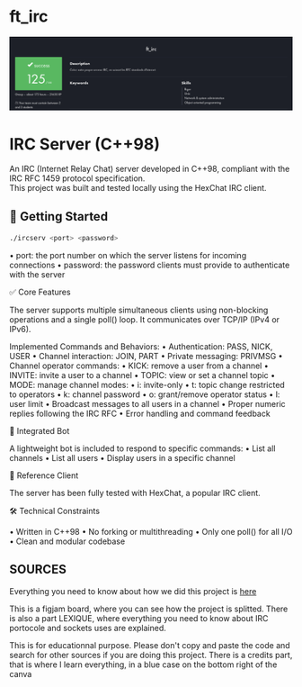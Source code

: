 # ft_irc

<img src="https://github.com/hlefevregit/ft_irc/blob/main/Screenshot%20from%202025-04-30%2017-36-04.png"/>




# IRC Server (C++98)


An IRC (Internet Relay Chat) server developed in C++98, compliant with the IRC RFC 1459 protocol specification.  
This project was built and tested locally using the HexChat IRC client.



## 🚀 Getting Started

```bash
./ircserv <port> <password>
```

•	port: the port number on which the server listens for incoming connections
•	password: the password clients must provide to authenticate with the server



✅ Core Features


The server supports multiple simultaneous clients using non-blocking operations and a single poll() loop.
It communicates over TCP/IP (IPv4 or IPv6).



Implemented Commands and Behaviors:
•	Authentication: PASS, NICK, USER
•	Channel interaction: JOIN, PART
•	Private messaging: PRIVMSG
•	Channel operator commands:
•	KICK: remove a user from a channel
•	INVITE: invite a user to a channel
•	TOPIC: view or set a channel topic
•	MODE: manage channel modes:
  •	i: invite-only
  •	t: topic change restricted to operators
  •	k: channel password
  •	o: grant/remove operator status
  •	l: user limit
•	Broadcast messages to all users in a channel
•	Proper numeric replies following the IRC RFC
•	Error handling and command feedback



🤖 Integrated Bot

A lightweight bot is included to respond to specific commands:
•	List all channels
•	List all users
•	Display users in a specific channel


🧪 Reference Client

The server has been fully tested with HexChat, a popular IRC client.


🛠 Technical Constraints

•	Written in C++98
•	No forking or multithreading
•	Only one poll() for all I/O
•	Clean and modular codebase

## SOURCES

Everything you need to know about how we did this project is [here](https://www.figma.com/board/TEviHsREY663xd6BxfD1UQ/ft_irc?node-id=1-2&t=7nu0W9odqgLg8YLp-1) 

This is a figjam board, where you can see how the project is splitted. There is also a part LEXIQUE, where everything you need to know about IRC portocole and sockets uses are explained.

This is for educationnal purpose. Please don't copy and paste the code and search for other sources if you are doing this project. There is a credits part, that is where I learn everything, in a blue case on the bottom right of the canva
